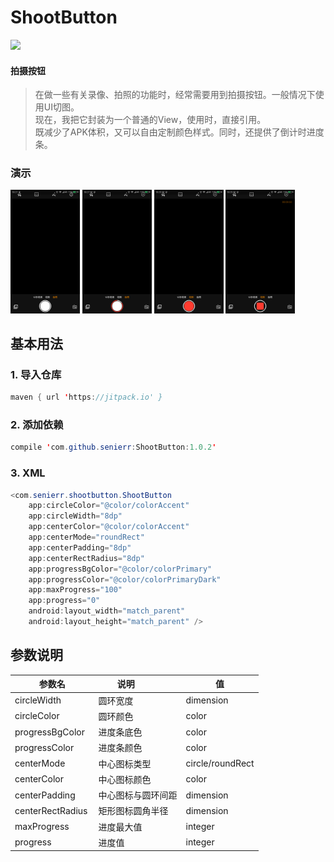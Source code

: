 # ShootButton
[![](https://jitpack.io/v/senierr/ShootButton.svg)](https://jitpack.io/#senierr/ShootButton)

#### 拍摄按钮

> 在做一些有关录像、拍照的功能时，经常需要用到拍摄按钮。一般情况下使用UI切图。  
> 现在，我把它封装为一个普通的View，使用时，直接引用。  
> 既减少了APK体积，又可以自由定制颜色样式。同时，还提供了倒计时进度条。

### 演示

<div>
<img src="/images/Screenshot_1.png" width="22%" height="50%" />
<img src="/images/Screenshot_2.png" width="22%" height="50%" /> 
<img src="/images/Screenshot_3.png" width="22%" height="50%" /> 
<img src="/images/Screenshot_4.png" width="22%" height="50%" /> 
</div>

## 基本用法

### 1. 导入仓库

```java
maven { url 'https://jitpack.io' }
```

### 2. 添加依赖

```java
compile 'com.github.senierr:ShootButton:1.0.2'
```

### 3. XML

```java
<com.senierr.shootbutton.ShootButton
    app:circleColor="@color/colorAccent"
    app:circleWidth="8dp"
    app:centerColor="@color/colorAccent"
    app:centerMode="roundRect"
    app:centerPadding="8dp"
    app:centerRectRadius="8dp"
    app:progressBgColor="@color/colorPrimary"
    app:progressColor="@color/colorPrimaryDark"
    app:maxProgress="100"
    app:progress="0"
    android:layout_width="match_parent"
    android:layout_height="match_parent" />
```

## 参数说明

| 参数名             | 说明             | 值               |
| ----------------- | ---------------- | ---------------- |
| circleWidth       | 圆环宽度          | dimension        |
| circleColor       | 圆环颜色          | color            |
| progressBgColor   | 进度条底色        | color            |
| progressColor     | 进度条颜色        | color            |
| centerMode        | 中心图标类型      | circle/roundRect |
| centerColor       | 中心图标颜色      | color            |
| centerPadding     | 中心图标与圆环间距 | dimension        |
| centerRectRadius  | 矩形图标圆角半径   | dimension        |
| maxProgress       | 进度最大值        | integer          |
| progress          | 进度值            | integer          |
